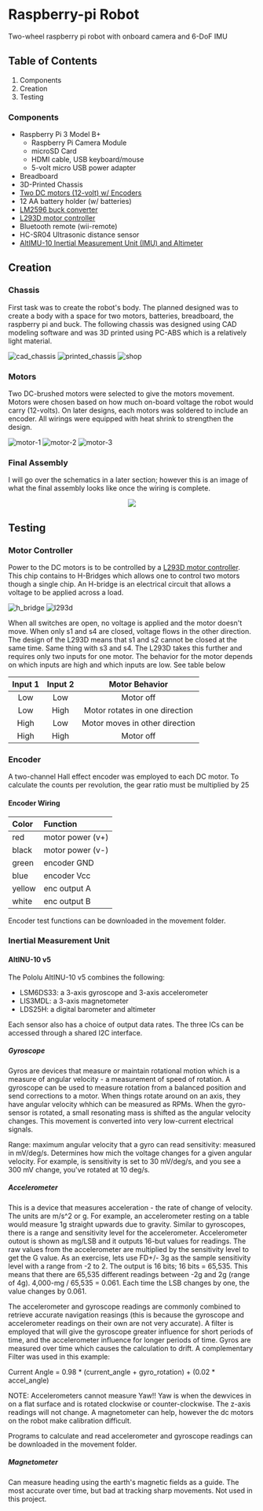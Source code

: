 # Raspberry-pi Robot
Two-wheel raspberry pi robot with onboard camera and 6-DoF IMU

## Table of Contents
1. Components
2. Creation
3. Testing
  
### Components
- Raspberry Pi 3 Model B+
  - Raspberry Pi Camera Module
  - microSD Card
  - HDMI cable, USB keyboard/mouse
  - 5-volt micro USB power adapter
- Breadboard
- 3D-Printed Chassis
- [Two DC motors (12-volt) w/ Encoders](https://www.pololu.com/product/3052/)
- 12 AA battery holder (w/ batteries)
- [LM2596 buck converter](https://tinyurl.com/y362cs4d/)
- [L293D motor controller](https://tinyurl.com/y3dsmn47/)
- Bluetooth remote (wii-remote)
- HC-SR04 Ultrasonic distance sensor
- [AltIMU-10 Inertial Measurement Unit (IMU) and Altimeter](https://www.pololu.com/product/2739/)

## Creation

### Chassis
First task was to create the robot's body. The planned designed was to create a body with a space for two motors, batteries, breadboard, the raspberry pi and buck. The following chassis was designed using CAD modeling software and was 3D printed using PC-ABS which is a relatively light material. 


![cad_chassis](https://i.imgur.com/lutdLZz.png) ![printed_chassis](https://i.imgur.com/8QxxVse.png) ![shop](https://i.imgur.com/eEUxcHq.png)

### Motors
Two DC-brushed motors were selected to give the motors movement. Motors were chosen based on how much on-board voltage the robot would carry (12-volts). On later designs, each motors was soldered to include an encoder. All wirings were equipped with heat shrink to strengthen the design. 

![motor-1](https://i.imgur.com/nvxclaP.png) ![motor-2](https://i.imgur.com/f29RlTg.png) ![motor-3](https://i.imgur.com/ZcVSjao.png)

### Final Assembly

I will go over the schematics in a later section; however this is an image of what the final assembly looks like once the wiring is complete.

<p align="center">
  <img src="https://i.imgur.com/4ajpLgW.png">
</p>

## Testing

### Motor Controller
Power to the DC motors is to be controlled by a [L293D motor controller](https://tinyurl.com/y3dsmn47/). This chip contains to H-Bridges which allows one to control two motors though a single chip. An H-bridge is an electrical circuit that allows a voltage to be applied across a load. 

![h_bridge](https://i.imgur.com/GrVV4lF.png) ![l293d](https://i.imgur.com/DjCpbVX.jpg)

When all switches are open, no voltage is applied and the motor doesn't move. When only s1 and s4 are closed, voltage flows in the other direction. The design of the L293D means that s1 and s2 cannot be closed at the same time. Same thing with s3 and s4. The L293D takes this further and requires only two inputs for one motor. The behavior for the motor depends on which inputs are high and which inputs are low. See table below

| Input 1  | Input 2 | Motor Behavior |
| :---: | :---: | :---: |
| Low | Low  | Motor off |
| Low | High | Motor rotates in one direction |
| High | Low | Motor moves in other direction |
| High | High | Motor off |

### Encoder
A two-channel Hall effect encoder was employed to each DC motor. To calculate the counts per revolution, the gear ratio must be multiplied by 25

#### Encoder Wiring

| Color | Function |
| :--- | :--- |
| red | motor power (v+) |
| black | motor power (v-) |
| green | encoder GND |
| blue | encoder Vcc |
| yellow | enc output A |
| white | enc output B |

Encoder test functions can be downloaded in the movement folder.

### Inertial Measurement Unit
#### AltINU-10 v5
The Pololu AltINU-10 v5 combines the following:
  - LSM6DS33: a 3-axis gyroscope and 3-axis accelerometer
  - LIS3MDL: a 3-axis magnetometer
  - LDS25H: a digital barometer and altimeter
  
Each sensor also has a choice of output data rates. The three ICs can be accessed through a shared I2C interface.

##### Gyroscope
Gyros are devices that measure or maintain rotational motion which is a measure of angular velocity - a measurement of speed of rotation. A gyroscope can be used to measure rotation from a balanced position and send corrections to a motor. When things rotate around on an axis, they have angular velocity whhich can be measured as RPMs. When the gyro-sensor is rotated, a small resonating mass is shifted as the angular velocity changes. This movement is converted into very low-current electrical signals. 

Range: maximum angular velocity that a gyro can read
sensitivity: measured in mV/deg/s. Determines how mich the voltage changes for a given angular velocity. For example, is sensitivity is set to 30 mV/deg/s, and you see a 300 mV change, you've rotated at 10 deg/s.

##### Accelerometer
This is a device that measures acceleration - the rate of change of velocity. The units are m/s^2 or g. For example, an accelerometer resting on a table would measure 1g straight upwards due to gravity. Similar to gyroscopes, there is a range and sensitivity level for the accelerometer. Accelerometer outout is shown as mg/LSB and it outputs 16-but values for readings. The raw values from the accelerometer are multiplied by the sensitivity level to get the G value. As an exercise, lets use FD+/- 3g as the sample sensitivity level with a range from -2 to 2. The output is 16 bits; 16 bits = 65,535. This means that there are 65,535 different readings between -2g and 2g (range of 4g). 4,000-mg / 65,535 = 0.061. Each time the LSB changes by one, the value changes by 0.061.

The accelerometer and gyroscope readings are commonly combined to retrieve accurate navigation reasings (this is because the gyroscope and accelerometer readings on their own are not very accurate). A filter is employed that will give the gyroscope greater influence for short periods of time, and the accelerometer influence for longer periods of time. Gyros are measured over time which causes the calculation to drift. A complementary Filter was used in this example:

Current Angle = 0.98 * (current_angle + gyro_rotation) + (0.02 * accel_angle)

NOTE: Accelerometers cannot measure Yaw!! Yaw is when the dewvices in on a flat surface and is rotated clockwise or counter-clockwise. The z-axis readings will not change. A magnetometer can help, however the dc motors on the robot make calibration difficult.

Programs to calculate and read accelerometer and gyroscope readings can be downloaded in the movement folder.

##### Magnetometer
Can measure heading using the earth's magnetic fields as a guide. The most accurate over time, but bad at tracking sharp movements. Not used in this project. 
